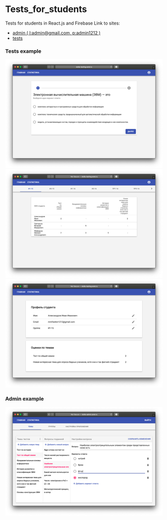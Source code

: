# Tests_for_students
Tests for students in React.js and Firebase
Link to sites:
* [admin ( l:admin@gmail.com, p:admin1212 )](http://stolla-admin.sorei.ru)
* [tests](http://stolla-testing.sorei.ru)

### Tests example
![screenshot of sample](meta/test_1.png)
![screenshot of sample](meta/test_2.png)
![screenshot of sample](meta/test_3.png)

### Admin example
![screenshot of sample](meta/admin_1.png)

